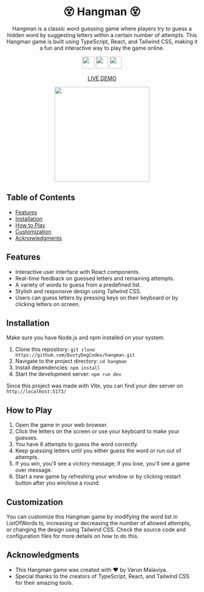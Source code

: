 <h1 align='center'>😵 Hangman 😵</h1>

<p align='center'>
    Hangman is a classic word guessing game where players try to guess a hidden word by suggesting letters within a certain number of attempts. This Hangman game is built using TypeScript, React, and Tailwind CSS, making it a fun and interactive way to play the game online.
</p>

<p align='center'>
    <img height="32" width="32" src="https://cdn.simpleicons.org/typescript"/>
    <img height="32" width="32" src="https://cdn.simpleicons.org/react"/>
    <img height="32" width="32" src="https://cdn.simpleicons.org/tailwindcss"/>
</p>

<p align='center'>
    <a href='https://main--famous-kringle-785f56.netlify.app/' target='_blank'>LIVE DEMO</a>
</p>

<div align='center'>
    <img 
        src="https://media2.giphy.com/media/OX5ORQre6rX99XmJy3/giphy.gif?cid=ecf05e47cqrbpxr91qzvaszbp1uz0fb5nq5kj3yjm1z6m16m&ep=v1_gifs_search&rid=giphy.gif&ct=g"
        height='250px'    
    >
</div>

## Table of Contents

- [Features](#features)
- [Installation](#installation)
- [How to Play](#how-to-play)
- [Customization](#customization)
- [Acknowledgments](#acknowledgments)

## Features
- Interactive user interface with React components.
- Real-time feedback on guessed letters and remaining attempts.
- A variety of words to guess from a predefined list.
- Stylish and responsive design using Tailwind CSS.
- Users can guess letters by pressing keys on their keyboard or by clicking letters on screen.

## Installation
Make sure you have Node.js and npm installed on your system.

1. Clone this repository: `git clone https://github.com/DustyDogCodex/hangman.git`
2. Navigate to the project directory: `cd hangman`
3. Install dependencies: `npm install`
4. Start the development server: `npm run dev`

Since this project was made with Vite, you can find your dev server on `http://localhost:5173/`

## How to Play
1. Open the game in your web browser.
2. Click the letters on the screen or use your keyboard to make your guesses.
3. You have 6 attempts to guess the word correctly.
4. Keep guessing letters until you either guess the word or run out of attempts.
5. If you win, you'll see a victory message; if you lose, you'll see a game over message.
6. Start a new game by refreshing your window or by clicking restart button after you win/lose a round.

## Customization
You can customize this Hangman game by modifying the word list in ListOfWords.ts, increasing or decreasing the number of allowed attempts, or changing the design using Tailwind CSS. Check the source code and configuration files for more details on how to do this.

## Acknowledgments
- This Hangman game was created with ❤️ by Varun Malaviya.
- Special thanks to the creators of TypeScript, React, and Tailwind CSS for their amazing tools.
